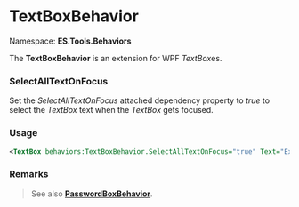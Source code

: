 # TextBoxBehavior

Namespace: **ES.Tools.Behaviors**

The **TextBoxBehavior** is an extension for WPF *TextBox*es.

### SelectAllTextOnFocus

Set the *SelectAllTextOnFocus* attached dependency property to *true* to select the *TextBox* text when the *TextBox* gets focused.

### Usage

``` XML
<TextBox behaviors:TextBoxBehavior.SelectAllTextOnFocus="true" Text="Example" />
```

### Remarks

> See also [**PasswordBoxBehavior**](PasswordBoxBehavior.md).